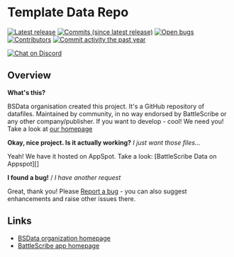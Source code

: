 Template Data Repo
==================

[![Latest release](https://img.shields.io/github/release/BSData/TemplateDataRepo.svg?style=flat-square)](https://github.com/BSData/TemplateDataRepo/releases/latest)
[![Commits (since latest release)](https://img.shields.io/github/commits-since/BSData/TemplateDataRepo/latest.svg?style=flat-square)](https://github.com/BSData/TemplateDataRepo/releases)
[![Open bugs](https://img.shields.io/github/issues/BSData/TemplateDataRepo/bug.svg?style=flat-square&label=bugs)](https://github.com/BSData/TemplateDataRepo/issues?q=is%3Aissue+is%3Aopen+label%3Abug)
[![Contributors](https://img.shields.io/github/contributors/BSData/TemplateDataRepo.svg?style=flat-square)](https://github.com/BSData/TemplateDataRepo/graphs/contributors)
[![Commit activity the past year](https://img.shields.io/github/commit-activity/y/BSData/TemplateDataRepo.svg?style=flat-square)](https://github.com/BSData/TemplateDataRepo/pulse/monthly)

[![Chat on Discord](https://img.shields.io/discord/558412685981777922.svg?logo=discord&style=popout-square)](https://www.bsdata.net/discord)

## Overview ##

__What's this?__

BSData organisation created this project. It's a GitHub repository of datafiles.
Maintained by community, in no way endorsed by BattleScribe or any other company/publisher. If you want
to develop - cool! We need you! Take a look at [our homepage][BSData.net]

__Okay, nice project. Is it actually working?__ _I just want those files..._

Yeah! We have it hosted on AppSpot. Take a look: [BattleScribe Data on Appspot][]

__I found a bug!__ / *I have another request*

Great, thank you! Please [Report a bug][bug report] - you can also suggest enhancements and raise other issues there.

## Links ##

* [BSData organization homepage][BSData.net]
* [BattleScribe app homepage](https://www.battlescribe.net/)

[BSData.net]: https://www.bsdata.net/
[bug report]: https://github.com/dstretch/Seven-Days-to-the-River-Rhine/issues/new/choose
